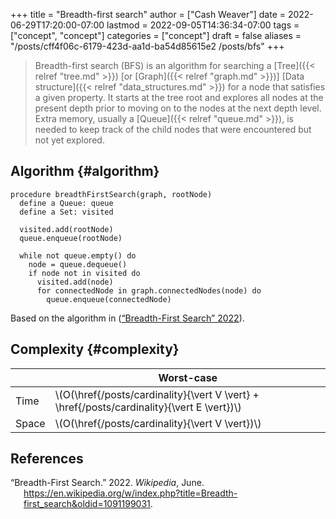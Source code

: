 +++
title = "Breadth-first search"
author = ["Cash Weaver"]
date = 2022-06-29T17:20:00-07:00
lastmod = 2022-09-05T14:36:34-07:00
tags = ["concept", "concept"]
categories = ["concept"]
draft = false
aliases = "/posts/cff4f06c-6179-423d-aa1d-ba54d85615e2 /posts/bfs"
+++

> Breadth-first search (BFS) is an algorithm for searching a [Tree]({{< relref "tree.md" >}}) [or [Graph]({{< relref "graph.md" >}})] [Data structure]({{< relref "data_structures.md" >}}) for a node that satisfies a given property. It starts at the tree root and explores all nodes at the present depth prior to moving on to the nodes at the next depth level. Extra memory, usually a [Queue]({{< relref "queue.md" >}}), is needed to keep track of the child nodes that were encountered but not yet explored.


## Algorithm {#algorithm}

```nil
procedure breadthFirstSearch(graph, rootNode)
  define a Queue: queue
  define a Set: visited

  visited.add(rootNode)
  queue.enqueue(rootNode)

  while not queue.empty() do
    node = queue.dequeue()
    if node not in visited do
      visited.add(node)
      for connectedNode in graph.connectedNodes(node) do
        queue.enqueue(connectedNode)
```

Based on the algorithm in (<a href="#citeproc_bib_item_1">“Breadth-First Search” 2022</a>).


## Complexity {#complexity}

|       | Worst-case                             |
|-------|----------------------------------------|
| Time  | \\(O(\href{/posts/cardinality}{\vert V \vert} + \href{/posts/cardinality}{\vert E \vert})\\) |
| Space | \\(O(\href{/posts/cardinality}{\vert V \vert})\\)                 |

## References

<style>.csl-entry{text-indent: -1.5em; margin-left: 1.5em;}</style><div class="csl-bib-body">
  <div class="csl-entry"><a id="citeproc_bib_item_1"></a>“Breadth-First Search.” 2022. <i>Wikipedia</i>, June. <a href="https://en.wikipedia.org/w/index.php?title=Breadth-first_search&oldid=1091199031">https://en.wikipedia.org/w/index.php?title=Breadth-first_search&#38;oldid=1091199031</a>.</div>
</div>
